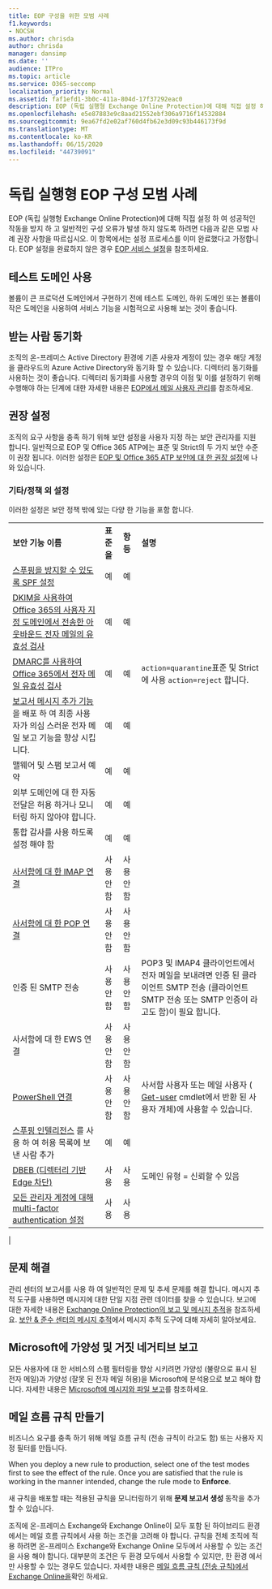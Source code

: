 ```yaml
---
title: EOP 구성을 위한 모범 사례
f1.keywords:
- NOCSH
ms.author: chrisda
author: chrisda
manager: dansimp
ms.date: ''
audience: ITPro
ms.topic: article
ms.service: O365-seccomp
localization_priority: Normal
ms.assetid: faf1efd1-3b0c-411a-804d-17f37292eac0
description: EOP (독립 실행형 Exchange Online Protection)에 대해 직접 설정 하 여 성공적인 작동을 방지 하 고 일반적인 구성 오류가 발생 하지 않도록 하려면 다음과 같은 모범 사례 권장 사항을 따르십시오.
ms.openlocfilehash: e5e87883e9c8aad21552ebf306a9716f14532884
ms.sourcegitcommit: 9ea67fd2e02af760d4fb62e3d09c93b446173f9d
ms.translationtype: MT
ms.contentlocale: ko-KR
ms.lasthandoff: 06/15/2020
ms.locfileid: "44739091"
---
```

# <a name="best-practices-for-configuring-standalone-eop"></a>독립 실행형 EOP 구성 모범 사례

EOP (독립 실행형 Exchange Online Protection)에 대해 직접 설정 하 여 성공적인 작동을 방지 하 고 일반적인 구성 오류가 발생 하지 않도록 하려면 다음과 같은 모범 사례 권장 사항을 따르십시오. 이 항목에서는 설정 프로세스를 이미 완료했다고 가정합니다. EOP 설정을 완료하지 않은 경우 [EOP 서비스 설정](set-up-your-eop-service.md)을 참조하세요.

## <a name="use-a-test-domain"></a>테스트 도메인 사용

볼륨이 큰 프로덕션 도메인에서 구현하기 전에 테스트 도메인, 하위 도메인 또는 볼륨이 작은 도메인을 사용하여 서비스 기능을 시험적으로 사용해 보는 것이 좋습니다.

## <a name="synchronize-recipients"></a>받는 사람 동기화

조직의 온-프레미스 Active Directory 환경에 기존 사용자 계정이 있는 경우 해당 계정을 클라우드의 Azure Active Directory와 동기화 할 수 있습니다. 디렉터리 동기화를 사용하는 것이 좋습니다. 디렉터리 동기화를 사용할 경우의 이점 및 이를 설정하기 위해 수행해야 하는 단계에 대한 자세한 내용은 [EOP에서 메일 사용자 관리](manage-mail-users-in-eop.md)를 참조하세요.

## <a name="recommended-settings"></a>권장 설정

조직의 요구 사항을 충족 하기 위해 보안 설정을 사용자 지정 하는 보안 관리자를 지원 합니다. 일반적으로 EOP 및 Office 365 ATP에는 표준 및 Strict의 두 가지 보안 수준이 권장 됩니다. 이러한 설정은 [EOP 및 Office 365 ATP 보안에 대 한 권장 설정](recommended-settings-for-eop-and-office365-atp.md)에 나와 있습니다.

### <a name="miscellaneousnon-policy-settings"></a>기타/정책 외 설정

이러한 설정은 보안 정책 밖에 있는 다양 한 기능을 포함 합니다.

|||||
|---|---|---|---|
|**보안 기능 이름**|**표준을**|**항등**|**설명**|
|[스푸핑을 방지할 수 있도록 SPF 설정](set-up-spf-in-office-365-to-help-prevent-spoofing.md)|예|예||
|[DKIM을 사용하여 Office 365의 사용자 지정 도메인에서 전송한 아웃바운드 전자 메일의 유효성 검사](use-dkim-to-validate-outbound-email.md)|예|예||
|[DMARC를 사용하여 Office 365에서 전자 메일 유효성 검사](use-dmarc-to-validate-email.md)|예|예|`action=quarantine`표준 및 Strict에 사용 `action=reject` 합니다.|
|[보고서 메시지 추가 기능](enable-the-report-message-add-in.md) 을 배포 하 여 최종 사용자가 의심 스러운 전자 메일 보고 기능을 향상 시킵니다.|예|예||
|맬웨어 및 스팸 보고서 예약|예|예||
|외부 도메인에 대 한 자동 전달은 허용 하거나 모니터링 하지 않아야 합니다.|예|예||
|통합 감사를 사용 하도록 설정 해야 함|예|예||
|[사서함에 대 한 IMAP 연결](https://docs.microsoft.com/Exchange/clients-and-mobile-in-exchange-online/pop3-and-imap4/enable-or-disable-pop3-or-imap4-access)|사용 안 함|사용 안 함||
|[사서함에 대 한 POP 연결](https://docs.microsoft.com/Exchange/clients-and-mobile-in-exchange-online/pop3-and-imap4/enable-or-disable-pop3-or-imap4-access)|사용 안 함|사용 안 함||
|인증 된 SMTP 전송|사용 안 함|사용 안 함|POP3 및 IMAP4 클라이언트에서 전자 메일을 보내려면 인증 된 클라이언트 SMTP 전송 (클라이언트 SMTP 전송 또는 SMTP 인증이 라고도 함)이 필요 합니다.|
|사서함에 대 한 EWS 연결|사용 안 함|사용 안 함||
|[PowerShell 연결](https://docs.microsoft.com/powershell/exchange/disable-access-to-exchange-online-powershell)|사용 안 함|사용 안 함|사서함 사용자 또는 메일 사용자 ( [Get-user](https://docs.microsoft.com/powershell/module/exchange/get-user) cmdlet에서 반환 된 사용자 개체)에 사용할 수 있습니다.|
|[스푸핑 인텔리전스](learn-about-spoof-intelligence.md) 를 사용 하 여 허용 목록에 보낸 사람 추가|예|예||
|[DBEB (디렉터리 기반 Edge 차단)](https://docs.microsoft.com/Exchange/mail-flow-best-practices/use-directory-based-edge-blocking)|사용|사용|도메인 유형 = 신뢰할 수 있음|
|[모든 관리자 계정에 대해 multi-factor authentication 설정](https://docs.microsoft.com/microsoft-365/admin/security-and-compliance/set-up-multi-factor-authentication)|사용|사용||
|

## <a name="troubleshooting"></a>문제 해결

관리 센터의 보고서를 사용 하 여 일반적인 문제 및 추세 문제를 해결 합니다. 메시지 추적 도구를 사용하면 메시지에 대한 단일 지점 관련 데이터를 찾을 수 있습니다. 보고에 대한 자세한 내용은 [Exchange Online Protection의 보고 및 메시지 추적](reporting-and-message-trace-in-exchange-online-protection.md)을 참조하세요. [보안 & 준수 센터의 메시지 추적](message-trace-scc.md)에서 메시지 추적 도구에 대해 자세히 알아보세요.

## <a name="report-false-positives-and-false-negatives-to-microsoft"></a>Microsoft에 가양성 및 거짓 네거티브 보고

모든 사용자에 대 한 서비스의 스팸 필터링을 향상 시키려면 가양성 (불량으로 표시 된 전자 메일)과 가양성 (잘못 된 전자 메일 허용)을 Microsoft에 분석용으로 보고 해야 합니다. 자세한 내용은 [Microsoft에 메시지와 파일 보고](report-junk-email-messages-to-microsoft.md)를 참조하세요.

## <a name="create-mail-flow-rules"></a>메일 흐름 규칙 만들기

비즈니스 요구를 충족 하기 위해 메일 흐름 규칙 (전송 규칙이 라고도 함) 또는 사용자 지정 필터를 만듭니다.

When you deploy a new rule to production, select one of the test modes first to see the effect of the rule. Once you are satisfied that the rule is working in the manner intended, change the rule mode to **Enforce**.

새 규칙을 배포할 때는 적용된 규칙을 모니터링하기 위해 **문제 보고서 생성** 동작을 추가할 수 있습니다.

조직에 온-프레미스 Exchange와 Exchange Online이 모두 포함 된 하이브리드 환경에서는 메일 흐름 규칙에서 사용 하는 조건을 고려해 야 합니다. 규칙을 전체 조직에 적용 하려면 온-프레미스 Exchange와 Exchange Online 모두에서 사용할 수 있는 조건을 사용 해야 합니다. 대부분의 조건은 두 환경 모두에서 사용할 수 있지만, 한 환경 에서만 사용할 수 있는 경우도 있습니다. 자세한 내용은 [메일 흐름 규칙 (전송 규칙)에서 Exchange Online을](https://docs.microsoft.com/exchange/security-and-compliance/mail-flow-rules/mail-flow-rules)확인 하세요.
